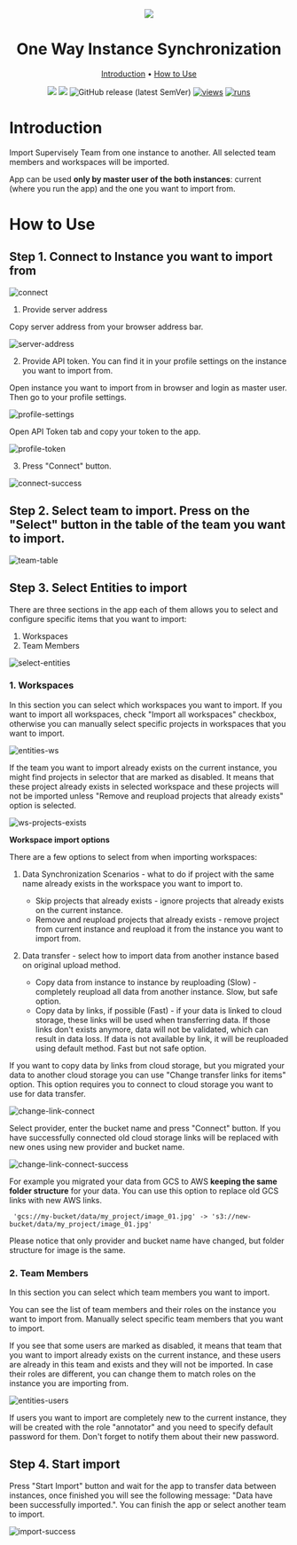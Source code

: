 <div align="center" markdown>
<img src="https://github.com/supervisely-ecosystem/" />
  
# One Way Instance Synchronization

<p align="center">
  <a href="#Introduction">Introduction</a> •
  <a href="#How-to-Use">How to Use</a>
</p>

[![](https://img.shields.io/badge/supervisely-ecosystem-brightgreen)](https://ecosystem.supervise.com/apps/supervisely-ecosystem/copy-team-between-instances)
[![](https://img.shields.io/badge/slack-chat-green.svg?logo=slack)](https://supervise.com/slack)
![GitHub release (latest SemVer)](https://img.shields.io/github/v/release/supervisely-ecosystem/copy-team-between-instances)
[![views](https://app.supervise.com/img/badges/views/supervisely-ecosystem/copy-team-between-instances)](https://supervise.com)
[![runs](https://app.supervise.com/img/badges/runs/supervisely-ecosystem/copy-team-between-instances)](https://supervise.com)

</div>

# Introduction

Import Supervisely Team from one instance to another. All selected team members and workspaces will be imported.

App can be used **only by master user of the both instances**: current (where you run the app) and the one you want to import from.

</details>

# How to Use

## Step 1. Connect to Instance you want to import from

![connect]()

1. Provide server address

Copy server address from your browser address bar.

![server-address]()

2. Provide API token. You can find it in your profile settings on the instance you want to import from.

Open instance you want to import from in browser and login as master user. Then go to your profile settings.

![profile-settings]()

Open API Token tab and copy your token to the app.

![profile-token]()

3. Press "Connect" button.

![connect-success]()

## Step 2. Select team to import. Press on the "Select" button in the table of the team you want to import.

![team-table]()

## Step 3. Select Entities to import

There are three sections in the app each of them allows you to select and configure specific items that you want to import:

1. Workspaces
2. Team Members

![select-entities]()

### 1. Workspaces

In this section you can select which workspaces you want to import.
If you want to import all workspaces, check "Import all workspaces" checkbox, otherwise you can manually select specific projects in workspaces that you want to import.

![entities-ws]()

If the team you want to import already exists on the current instance, you might find projects in selector that are marked as disabled. It means that these project already exists in selected workspace and these projects will not be imported unless "Remove and reupload projects that already exists" option is selected.

![ws-projects-exists]()

**Workspace import options**

There are a few options to select from when importing workspaces:

1. Data Synchronization Scenarios - what to do if project with the same name already exists in the workspace you want to import to.

    - Skip projects that already exists - ignore projects that already exists on the current instance.
    - Remove and reupload projects that already exists - remove project from current instance and reupload it from the instance you want to import from.

2. Data transfer - select how to import data from another instance based on original upload method.
    - Copy data from instance to instance by reuploading (Slow) - completely reupload all data from another instance. Slow, but safe option.
    - Copy data by links, if possible (Fast) - if your data is linked to cloud storage, these links will be used when transferring data. If those links don't exists anymore, data will not be validated, which can result in data loss. If data is not available by link, it will be reuploaded using default method. Fast but not safe option.

If you want to copy data by links from cloud storage, but you migrated your data to another cloud storage you can use "Change transfer links for items" option. This option requires you to connect to cloud storage you want to use for data transfer.

![change-link-connect]()

Select provider, enter the bucket name and press "Connect" button. If you have successfully connected old cloud storage links will be replaced with new ones using new provider and bucket name.

![change-link-connect-success]()

For example you migrated your data from GCS to AWS **keeping the same folder structure** for your data. You can use this option to replace old GCS links with new AWS links.

```text
 'gcs://my-bucket/data/my_project/image_01.jpg' -> 's3://new-bucket/data/my_project/image_01.jpg'
```

Please notice that only provider and bucket name have changed, but folder structure for image is the same.

### 2. Team Members

In this section you can select which team members you want to import.

You can see the list of team members and their roles on the instance you want to import from. Manually select specific team members that you want to import.

If you see that some users are marked as disabled, it means that team that you want to import already exists on the current instance, and these users are already in this team and exists and they will not be imported. In case their roles are different, you can change them to match roles on the instance you are importing from.

![entities-users]()

If users you want to import are completely new to the current instance, they will be created with the role "annotator" and you need to specify default password for them. Don't forget to notify them about their new password.

## Step 4. Start import

Press "Start Import" button and wait for the app to transfer data between instances, once finished you will see the following message: "Data have been successfully imported.".
You can finish the app or select another team to import.

![import-success]()
